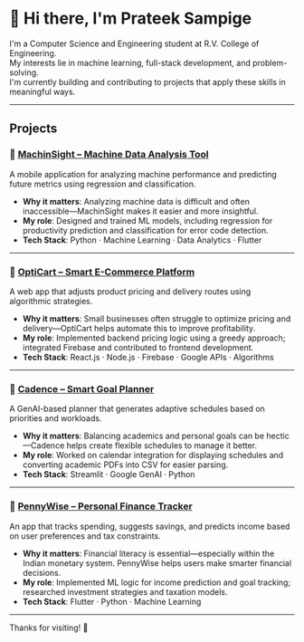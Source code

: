 # 👋 Hi there, I'm Prateek Sampige

I'm a Computer Science and Engineering student at R.V. College of Engineering.  
My interests lie in machine learning, full-stack development, and problem-solving.  
I'm currently building and contributing to projects that apply these skills in meaningful ways.

---

## Projects

### 🤖 [MachinSight – Machine Data Analysis Tool](https://github.com/Prajwal-T-A/MachinSight)  
A mobile application for analyzing machine performance and predicting future metrics using regression and classification.

- **Why it matters**: Analyzing machine data is difficult and often inaccessible—MachinSight makes it easier and more insightful.
- **My role**: Designed and trained ML models, including regression for productivity prediction and classification for error code detection.
- **Tech Stack**: Python · Machine Learning · Data Analytics · Flutter

---

### 🛒 [OptiCart – Smart E-Commerce Platform](https://github.com/prakhar811/opticart_DAA)  
A web app that adjusts product pricing and delivery routes using algorithmic strategies.

- **Why it matters**: Small businesses often struggle to optimize pricing and delivery—OptiCart helps automate this to improve profitability.
- **My role**: Implemented backend pricing logic using a greedy approach; integrated Firebase and contributed to frontend development.
- **Tech Stack**: React.js · Node.js · Firebase · Google APIs · Algorithms

---

### 📅 [Cadence – Smart Goal Planner](https://github.com/Ashwin18522/Cadence_Tech_Tank)  
A GenAI-based planner that generates adaptive schedules based on priorities and workloads.

- **Why it matters**: Balancing academics and personal goals can be hectic—Cadence helps create flexible schedules to manage it better.
- **My role**: Worked on calendar integration for displaying schedules and converting academic PDFs into CSV for easier parsing.
- **Tech Stack**: Streamlit · Google GenAI · Python

---

### 💸 [PennyWise – Personal Finance Tracker](https://github.com/Prajwal-T-A/PennyWise)  
An app that tracks spending, suggests savings, and predicts income based on user preferences and tax constraints.

- **Why it matters**: Financial literacy is essential—especially within the Indian monetary system. PennyWise helps users make smarter financial decisions.
- **My role**: Implemented ML logic for income prediction and goal tracking; researched investment strategies and taxation models.
- **Tech Stack**: Flutter · Python · Machine Learning

---

Thanks for visiting! 🌟
